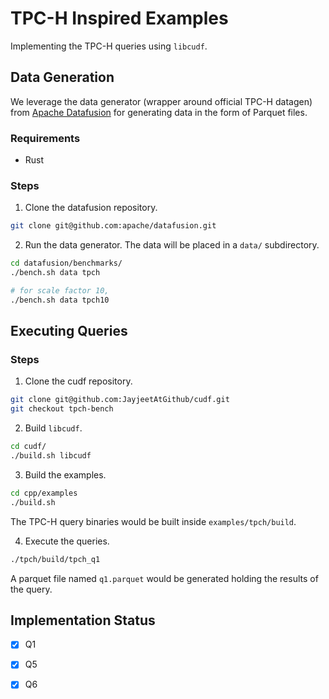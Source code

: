 # TPC-H Inspired Examples

Implementing the TPC-H queries using `libcudf`. 

## Data Generation

We leverage the data generator (wrapper around official TPC-H datagen) from [Apache Datafusion](https://github.com/apache/datafusion) for generating data in the form of Parquet files. 

### Requirements 

- Rust

### Steps

1. Clone the datafusion repository.
```bash
git clone git@github.com:apache/datafusion.git
```

2. Run the data generator. The data will be placed in a `data/` subdirectory.
```bash
cd datafusion/benchmarks/
./bench.sh data tpch

# for scale factor 10,
./bench.sh data tpch10
```

## Executing Queries

### Steps

1. Clone the cudf repository.
```bash
git clone git@github.com:JayjeetAtGithub/cudf.git
git checkout tpch-bench
```

2. Build `libcudf`.
```bash
cd cudf/
./build.sh libcudf
```

3. Build the examples.
```bash
cd cpp/examples
./build.sh
```
The TPC-H query binaries would be built inside `examples/tpch/build`.

4. Execute the queries.
```bash
./tpch/build/tpch_q1
```
A parquet file named `q1.parquet` would be generated holding the results of the query.

## Implementation Status

- [x] Q1
- [x] Q5
- [x] Q6

